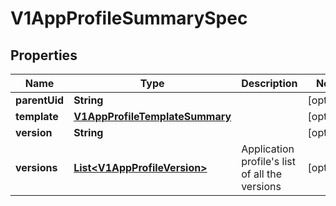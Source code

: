 # V1AppProfileSummarySpec

## Properties
Name | Type | Description | Notes
------------ | ------------- | ------------- | -------------
**parentUid** | **String** |  |  [optional]
**template** | [**V1AppProfileTemplateSummary**](V1AppProfileTemplateSummary.md) |  |  [optional]
**version** | **String** |  |  [optional]
**versions** | [**List&lt;V1AppProfileVersion&gt;**](V1AppProfileVersion.md) | Application profile&#x27;s list of all the versions |  [optional]

